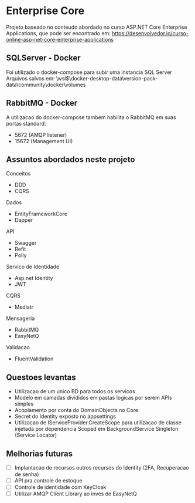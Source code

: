 # Enterprise Core

Projeto baseado no conteudo abordado no curso ASP.NET Core Enterprise Applications, que pode ser encontrado em: https://desenvolvedor.io/curso-online-asp-net-core-enterprise-applications

## SQLServer - Docker
Foi utilizado o docker-compose para subir uma instancia SQL Server
Arquivos salvos em: \\wsl$\docker-desktop-data\version-pack-data\community\docker\volumes

## RabbitMQ - Docker
A utilizacao do docker-compose tambem habilita o RabbitMQ em suas portas standard:
- 5672 (AMQP listener)
- 15672 (Management UI)

## Assuntos abordados neste projeto
Conceitos
- DDD
- CQRS

Dados
- EntityFrameworkCore
- Dapper

API
- Swagger
- Refit
- Polly

Servico de Identidade
- Asp.net Identity
- JWT

CQRS
- Mediatr

Mensageria
- RabbitMQ
- EasyNetQ

Validacao
- FluentValidation



## Questoes levantas
- Utilizacao de um unico BD para todos os servicos
- Modelo em camadas divididos em pastas logicas por serem APIs simples
- Acoplamento por conta do DomainObjects no Core
- Secret do Identity exposto no appsettings
- Utilizacao de IServiceProvider.CreateScope para utilizacao de classe injetada por dependencia Scoped em BackgroundService Singleton (Service Locator)

## Melhorias futuras
- [ ] Implantacao de recursos outros recursos do Identity (2FA, Recuperacao de senha)
- [ ] API pra controle de estoque
- [ ] Controle de identidade com KeyCloak
- [ ] Utilizar AMQP Client Library ao inves de EasyNetQ
